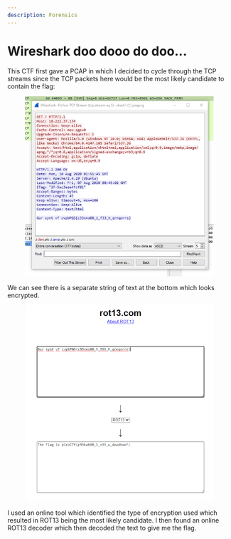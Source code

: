 ```yaml
---
description: Forensics
---
```


# Wireshark doo dooo do doo...

This CTF first gave a PCAP in which I decided to cycle through the TCP streams since the TCP packets here would be the most likely candidate to contain the flag:

<figure><img src="../.gitbook/assets/Capture.PNG" alt=""><figcaption></figcaption></figure>

We can see there is a separate string of text at the bottom which looks encrypted.

<figure><img src="../.gitbook/assets/image.png" alt=""><figcaption></figcaption></figure>

I used an online tool which identified the type of encryption used which resulted in ROT13 being the most likely candidate. I then found an online ROT13 decoder which then decoded the text to give me the flag.
